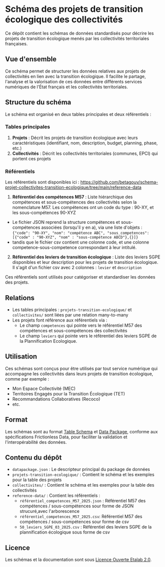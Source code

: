 <MenuSchema />

# Schéma des projets de transition écologique des collectivités

Ce dépôt contient les schémas de données standardisés pour décrire les projets de transition écologique menés par les collectivités territoriales françaises.

## Vue d'ensemble

Ce schéma permet de structurer les données relatives aux projets de collectivités en lien avec la transition écologique. Il facilite le partage, l'analyse et la valorisation de ces données entre différents services numériques de l'État français et les collectivités territoriales.

## Structure du schéma

Le schéma est organisé en deux tables principales et deux référentiels :

### Tables principales

1. **Projets** : Décrit les projets de transition écologique avec leurs caractéristiques (identifiant, nom, description, budget, planning, phase, etc.)
2. **Collectivités** : Décrit les collectivités territoriales (communes, EPCI) qui portent ces projets

### Référentiels

Les référentiels sont disponibles ici : https://github.com/betagouv/schema-projet-collectivites-transition-ecologique/tree/main/reference-data

1. **Référentiel des compétences M57** : Liste hiérarchique des compétences et sous-compétences des collectivités selon la nomenclature M57. Les compétences ont un code du type : 90-XY, et les sous-compétences 90-XYZ
- Le fichier JSON reprend la structure compétences et sous-compétences associées (lorsqu'il y en a), via une liste d'objets : 
`{"code": "90-XY",
 "nom": "compétence ABC",
"sous_competences": [{"code" : "90-XYZ", "nom" : "sous-compétence ABCD"},{}]}`
- tandis que le fichier csv contient une colonne code, et une colonne competence-sous-competence correspondant à leur intitulé.  
2. **Référentiel des leviers de transition écologique** : Liste des leviers SGPE disponibles et leur description pour les projets de transition écologique. Il s'agit d'un fichier csv avec 2 colonnes : `levier` et `description`

Ces référentiels sont utilisés pour catégoriser et standardiser les données des projets.

## Relations

- Les tables principales : `projets-transition-ecologique/` et `collectivites/`   sont liées par une relation many-to-many
- Les projets font référence aux référentiels via :
  - Le champ `competences` qui pointe vers le référentiel M57 des compétences et sous-compétences des collectivités
  - Le champ `leviers` qui pointe vers le référentiel des leviers SGPE de la Plannification Ecologique.

## Utilisation

Ces schémas sont conçus pour être utilisés par tout service numérique qui accompagne les collectivités dans leurs projets de transition écologique, comme par exemple :

- Mon Espace Collectivité (MEC)
- Territoires Engagés pour la Transition Écologique (TET)
- Recommandations Collaboratives (Recoco)
- etc.

## Format

Les schémas sont au format [Table Schema](https://specs.frictionlessdata.io/table-schema/) et [Data Package](https://specs.frictionlessdata.io/data-package/), conforme aux spécifications Frictionless Data, pour faciliter la validation et l'interopérabilité des données.

## Contenu du dépôt

- `datapackage.json` : Le descripteur principal du package de données
- `projets-transition-ecologique/` : Contient le schéma et les exemples pour la table des projets
- `collectivites/` : Contient le schéma et les exemples pour la table des collectivités
- `reference-data/` : Contient les référentiels :
  - `référentiel_competences_M57_2025.json` : Référentiel M57 des compétences / sous-compétences sour forme de JSON strucuré,avec l'arborescence
  -  `référentiel_competences_M57_2025.csv`: Référentiel M57 des compétences / sous-compétences sour forme de csv
  - `50_leviers_SGPE_03_2025.csv` : Référentiel des leviers SGPE de la plannification écologique sous forme de csv

## Licence

Les schémas et la documentation sont sous [Licence Ouverte Etalab 2.0](https://www.etalab.gouv.fr/licence-ouverte-open-licence/).